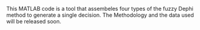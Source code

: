 This MATLAB code is a tool that assembeles four types of the fuzzy Dephi method to generate a single decision. 
The Methodology and the data used will be released soon.
